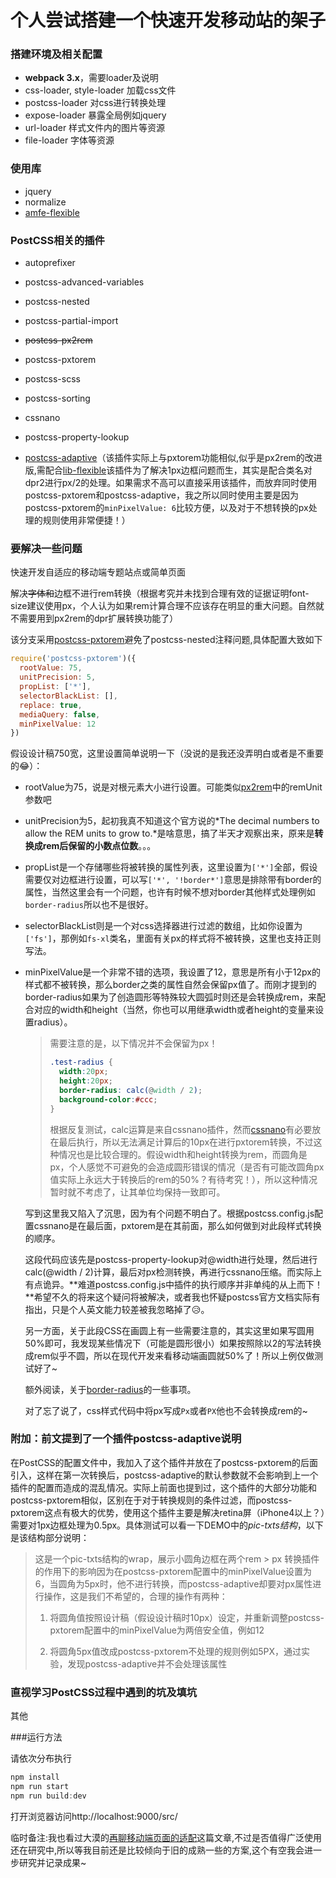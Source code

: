 # 个人尝试搭建一个快速开发移动站的架子

### 搭建环境及相关配置

- **webpack 3.x**，需要loader及说明
- css-loader, style-loader 加载css文件
- postcss-loader 对css进行转换处理
- expose-loader 暴露全局例如jquery
- url-loader 样式文件内的图片等资源
- file-loader 字体等资源

### 使用库

- jquery
- normalize
- [amfe-flexible](https://github.com/amfe/lib-flexible)

### PostCSS相关的插件

- autoprefixer
- postcss-advanced-variables
- postcss-nested
- postcss-partial-import
- ~~postcss-px2rem~~
- postcss-pxtorem
- postcss-scss
- postcss-sorting
- cssnano
- postcss-property-lookup

- [postcss-adaptive](https://github.com/songsiqi/postcss-adaptive)（该插件实际上与pxtorem功能相似,似乎是px2rem的改进版,需配合[lib-flexible](https://github.com/amfe/lib-flexible)该插件为了解决1px边框问题而生，其实是配合类名对dpr2进行px/2的处理。如果需求不高可以直接采用该插件，而放弃同时使用postcss-pxtorem和postcss-adaptive，我之所以同时使用主要是因为postcss-pxtorem的`minPixelValue: 6`比较方便，以及对于不想转换的px处理的规则使用非常便捷！）

### 要解决一些问题

快速开发自适应的移动端专题站点或简单页面

解决~~字体和~~边框不进行rem转换（根据考究并未找到合理有效的证据证明font-size建议使用px，个人认为如果rem计算合理不应该存在明显的重大问题。自然就不需要用到px2rem的dpr扩展转换功能了）

该分支采用[postcss-pxtorem](https://github.com/cuth/postcss-pxtorem)避免了postcss-nested注释问题,具体配置大致如下

```javascript
require('postcss-pxtorem')({
  rootValue: 75,
  unitPrecision: 5,
  propList: ['*'],
  selectorBlackList: [],
  replace: true,
  mediaQuery: false,
  minPixelValue: 12
})
```

假设设计稿750宽，这里设置简单说明一下（没说的是我还没弄明白或者是不重要的😂）：

- rootValue为75，说是对根元素大小进行设置。可能类似[px2rem](https://www.npmjs.com/package/px2rem)中的remUnit参数吧

- unitPrecision为5，起初我真不知道这个官方说的*The decimal numbers to allow the REM units to grow to.*是啥意思，搞了半天才观察出来，原来是**转换成rem后保留的小数点位数**。。。

- propList是一个存储哪些将被转换的属性列表，这里设置为`['*']`全部，假设需要仅对边框进行设置，可以写`['*', '!border*']`意思是排除带有border的属性，当然这里会有一个问题，也许有时候不想对border其他样式处理例如`border-radius`所以也不是很好。

- selectorBlackList则是一个对css选择器进行过滤的数组，比如你设置为`['fs']`，那例如`fs-xl`类名，里面有关px的样式将不被转换，这里也支持正则写法。

- minPixelValue是一个非常不错的选项，我设置了12，意思是所有小于12px的样式都不被转换，那么border之类的属性自然会保留px值了。而刚才提到的border-radius如果为了创造圆形等特殊较大圆弧时则还是会转换成rem，来配合对应的width和height（当然，你也可以用继承width或者height的变量来设置radius）。

  > 需要注意的是，以下情况并不会保留为px！
  >
  > ```css
  > .test-radius {
  >   width:20px;
  >   height:20px;
  >   border-radius: calc(@width / 2);
  >   background-color:#ccc;
  > }
  > ```
  >
  > 根据反复测试，calc运算是来自cssnano插件，然而[cssnano](http://cssnano.co/)有必要放在最后执行，所以无法满足计算后的10px在进行pxtorem转换，不过这种情况也是比较合理的。假设width和height转换为rem，而圆角是px，个人感觉不可避免的会造成圆形错误的情况（是否有可能改圆角px值实际上永远大于转换后的rem的50%？有待考究！），所以这种情况暂时就不考虑了，让其单位均保持一致即可。

  写到这里我又陷入了沉思，因为有个问题不明白了。根据postcss.config.js配置cssnano是在最后面，pxtorem是在其前面，那么如何做到对此段样式转换的顺序。

  这段代码应该先是postcss-property-lookup对@width进行处理，然后进行calc(@width / 2)计算，最后对px检测转换，再进行cssnano压缩。而实际上有点诡异。**难道postcss.config.js中插件的执行顺序并非单纯的从上而下！**希望不久的将来这个疑问将被解决，或者我也怀疑postcss官方文档实际有指出，只是个人英文能力较差被我忽略掉了😥。

  另一方面，关于此段CSS在画圆上有一些需要注意的，其实这里如果写圆用50%即可，我发现某些情况下（可能是圆形很小）如果按照除以2的写法转换成rem似乎不圆，所以在现代开发来看移动端画圆就50%了！所以上例仅做测试好了~

  额外阅读，关于[border-radius](https://caniuse.com/#search=border-radius)的一些事项。

  对了忘了说了，css样式代码中将px写成`Px`或者`PX`他也不会转换成rem的~

### 附加：前文提到了一个插件postcss-adaptive说明

在PostCSS的配置文件中，我加入了这个插件并放在了postcss-pxtorem的后面引入，这样在第一次转换后，postcss-adaptive的默认参数就不会影响到上一个插件的配置而造成的混乱情况。实际上前面也提到过，这个插件的大部分功能和postcss-pxtorem相似，区别在于对于转换规则的条件过滤，而postcss-pxtorem这点有极大的优势，使用这个插件主要是解决retina屏（iPhone4以上？）需要对1px边框处理为0.5px。具体测试可以看一下DEMO中的*pic-txts结构*，以下是该结构部分说明：

> 这是一个pic-txts结构的wrap，展示小圆角边框在两个rem > px 转换插件的作用下的影响因为在postcss-pxtorem配置中的minPixelValue设置为6，当圆角为5px时，他不进行转换，而postcss-adaptive却要对px属性进行操作，这是我们不希望的，合理的操作有两种：
>
> 1. 将圆角值按照设计稿（假设设计稿时10px）设定，并重新调整postcss-pxtorem配置中的minPixelValue为两倍安全值，例如12
>
> 2. 将圆角5px值改成postcss-pxtorem不处理的规则例如5PX，通过实验，发现postcss-adaptive并不会处理该属性

### 直视学习PostCSS过程中遇到的坑及填坑

其他

###运行方法

请依次分布执行

```javascript
npm install
npm run start
npm run build:dev
```

打开浏览器访问http://localhost:9000/src/

临时备注:我也看过大漠的[再聊移动端页面的适配](http://www.w3cplus.com/css/vw-for-layout.html)这篇文章,不过是否值得广泛使用还在研究中,所以等我目前还是比较倾向于旧的成熟一些的方案,这个有空我会进一步研究并记录成果~
